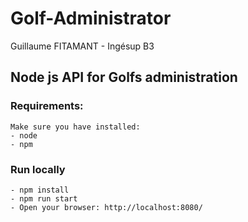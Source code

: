 # Golf-Administrator

Guillaume FITAMANT - Ingésup B3

## Node js API for Golfs administration

### Requirements:
	Make sure you have installed:
	- node
	- npm

### Run locally
	- npm install
	- npm run start
	- Open your browser: http://localhost:8080/
